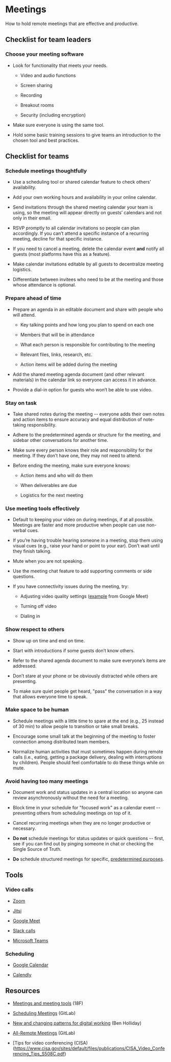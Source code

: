 # Meetings

How to hold remote meetings that are effective and productive.

## Checklist for team leaders

### Choose your meeting software

* Look for functionality that meets your needs.

    * Video and audio functions

    * Screen sharing

    * Recording

    * Breakout rooms

    * Security (including encryption)  


* Make sure everyone is using the same tool.

* Hold some basic training sessions to give teams an introduction to the chosen tool and best practices.

## Checklist for teams

### Schedule meetings thoughtfully

* Use a scheduling tool or shared calendar feature to check others’ availability.

* Add your own working hours and availability in your online calendar.

* Send invitations through the shared meeting calendar your team is using, so the meeting will appear directly on guests’ calendars and not only in their email. 

* RSVP promptly to all calendar invitations so people can plan accordingly. If you can’t attend a specific instance of a recurring meeting, decline for that specific instance.

* If you need to cancel a meeting, delete the calendar event **and** notify all guests (most platforms have this as a feature).

* Make calendar invitations editable by all guests to decentralize meeting logistics.

* Differentiate between invitees who need to be at the meeting and those whose attendance is optional.

### Prepare ahead of time

* Prepare an agenda in an editable document and share with people who will attend.

    * Key talking points and how long you plan to spend on each one

    * Members that will be in attendance

    * What each person is responsible for contributing to the meeting

    * Relevant files, links, research, etc.

    * Action items will be added during the meeting

* Add the shared meeting agenda document (and other relevant materials) in the calendar link so everyone can access it in advance.

* Provide a dial-in option for guests who won’t be able to use video.

### Stay on task

* Take shared notes during the meeting -- everyone adds their own notes and action items to ensure accuracy and equal distribution of note-taking responsibility.

* Adhere to the predetermined agenda or structure for the meeting, and sidebar other conversations for another time.

* Make sure every person knows their role and responsibility for the meeting. If they don’t have one, they may not need to attend.

* Before ending the meeting, make sure everyone knows:

    * Action items and who will do them

    * When deliverables are due

    * Logistics for the next meeting

### Use meeting tools effectively

* Default to keeping your video on during meetings, if at all possible. Meetings are faster and more productive when people can use non-verbal cues.

* If you’re having trouble hearing someone in a meeting, stop them using visual cues (e.g., raise your hand or point to your ear). Don’t wait until they finish talking.

* Mute when you are not speaking.

* Use the meeting chat feature to add supporting comments or side questions.

* If you have connectivity issues during the meeting, try:

    * Adjusting video quality settings ([example](https://support.google.com/a/users/answer/9302964?co=GENIE.Platform%3DAndroid&hl=en#adjust-video-quality) from Google Meet)

    * Turning off video

    * Dialing in

### Show respect to others

* Show up on time and end on time.

* Start with introductions if some guests don’t know others.

* Refer to the shared agenda document to make sure everyone’s items are addressed.

* Don’t stare at your phone or be obviously distracted while others are presenting.

* To make sure quiet people get heard, "pass" the conversation in a way that allows everyone time to speak.

###  Make space to be human

* Schedule meetings with a little time to spare at the end (e.g., 25 instead of 30 min) to allow people to transition or take small breaks.

* Encourage some small talk at the beginning of the meeting to foster connection among distributed team members.

* Normalize human activities that must sometimes happen during remote calls (i.e., eating, getting a package delivery, dealing with interruptions by children). People should feel comfortable to do these things while on mute.

### Avoid having too many meetings

* Document work and status updates in a central location so anyone can review asynchronously without the need for a meeting.

* Block time in your schedule for "focused work" as a calendar event -- preventing others from scheduling meetings on top of it.

* Cancel recurring meetings when they are no longer productive or necessary.

* **Do not** schedule meetings for status updates or quick questions -- first, see if you can find out by pinging someone in chat or checking the Single Source of Truth.

* **Do** schedule structured meetings for specific, [predetermined purposes](https://docs.google.com/document/d/1xrBPTGR_7R5FCGja-p2rXaMcN4NAjuE_6pKqPcYwOvQ/edit#heading=h.oq42u020vcc).

## Tools

### Video calls

* [Zoom](https://zoom.us/) 

* [Jitsi](https://jitsi.org/)

* [Google Meet](https://meet.google.com/)

* [Slack calls](https://slack.com/help/articles/115003498363-Slack-calls--the-basics)

* [Microsoft Teams](https://www.microsoft.com/en-us/microsoft-365/microsoft-teams/online-meeting-solutions)

### Scheduling

* [Google Calendar](https://calendar.google.com/calendar/r)

* [Calendly](https://calendly.com/)

## Resources

* [Meetings and meeting tools](https://handbook.tts.gsa.gov/meetings-and-meeting-tools/) (18F)

* [Scheduling Meetings](https://about.gitlab.com/handbook/communication/#scheduling-meetings) (GitLab)

* [New and changing patterns for digital working](https://medium.com/@BenHolliday/new-and-changing-patterns-for-digital-working-d01d334902d0) (Ben Holliday)

* [All-Remote Meetings](https://about.gitlab.com/company/culture/all-remote/meetings/) (GitLab)

* [Tips for video conferencing (CISA)(https://www.cisa.gov/sites/default/files/publications/CISA_Video_Conferencing_Tips_S508C.pdf)
